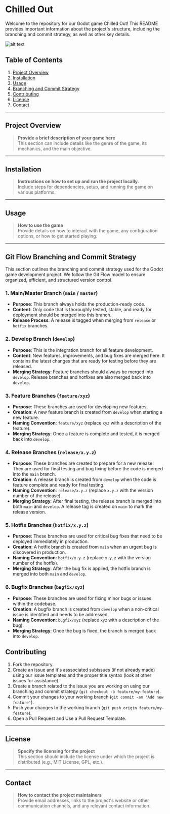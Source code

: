 # Chilled Out

Welcome to the repository for our Godot game Chilled Out! This README provides important information about the project's structure, including the branching and commit strategy, as well as other key details.

![alt text](https://github.com/joshuaparmenter/Chilled-Out/blob/setup/DALL%C2%B7E%202025-03-08%2018.44.34%20-%20A%20logo%20for%20a%20cyberpunk%20pixel%20art%20dungeon%20crawler%20game%2C%20incorporating%20USB%20ports%20and%20wires.%20The%20design%20should%20have%20a%20futuristic%20and%20gritty%20cyberpunk%20aes.webp)

## Table of Contents

1. [Project Overview](#project-overview)
2. [Installation](#installation)
3. [Usage](#usage)
4. [Branching and Commit Strategy](#git-flow-branching-and-commit-strategy)
5. [Contributing](#contributing)
6. [License](#license)
7. [Contact](#contact)

---

## Project Overview

> **Provide a brief description of your game here**  
> This section can include details like the genre of the game, its mechanics, and the main objective.

---

## Installation

> **Instructions on how to set up and run the project locally.**  
> Include steps for dependencies, setup, and running the game on various platforms.

---

## Usage

> **How to use the game**  
> Provide details on how to interact with the game, any configuration options, or how to get started playing.

---

## Git Flow Branching and Commit Strategy

This section outlines the branching and commit strategy used for the Godot game development project. We follow the Git Flow model to ensure organized, efficient, and structured version control.

### 1. **Main/Master Branch** (`main` / `master`)
- **Purpose**: This branch always holds the production-ready code.
- **Content**: Only code that is thoroughly tested, stable, and ready for deployment should be merged into this branch.
- **Release Process**: A release is tagged when merging from `release` or `hotfix` branches.

### 2. **Develop Branch** (`develop`)
- **Purpose**: This is the integration branch for all feature development.
- **Content**: New features, improvements, and bug fixes are merged here. It contains the latest changes that are ready for testing before they are released.
- **Merging Strategy**: Feature branches should always be merged into `develop`. Release branches and hotfixes are also merged back into `develop`.

### 3. **Feature Branches** (`feature/xyz`)
- **Purpose**: These branches are used for developing new features.
- **Creation**: A new feature branch is created from `develop` when starting a new feature.
- **Naming Convention**: `feature/xyz` (replace `xyz` with a description of the feature).
- **Merging Strategy**: Once a feature is complete and tested, it is merged back into `develop`.

### 4. **Release Branches** (`release/x.y.z`)
- **Purpose**: These branches are created to prepare for a new release. They are used for final testing and bug fixing before the code is merged into the `main` branch.
- **Creation**: A release branch is created from `develop` when the code is feature complete and ready for final testing.
- **Naming Convention**: `release/x.y.z` (replace `x.y.z` with the version number of the release).
- **Merging Strategy**: After final testing, the release branch is merged into both `main` and `develop`. A release tag is created on `main` to mark the release version.

### 5. **Hotfix Branches** (`hotfix/x.y.z`)
- **Purpose**: These branches are used for critical bug fixes that need to be deployed immediately in production.
- **Creation**: A hotfix branch is created from `main` when an urgent bug is discovered in production.
- **Naming Convention**: `hotfix/x.y.z` (replace `x.y.z` with the version number of the hotfix).
- **Merging Strategy**: After the bug fix is applied, the hotfix branch is merged into both `main` and `develop`.

### 6. **Bugfix Branches** (`bugfix/xyz`)
- **Purpose**: These branches are used for fixing minor bugs or issues within the codebase.
- **Creation**: A bugfix branch is created from `develop` when a non-critical issue is identified and needs to be addressed.
- **Naming Convention**: `bugfix/xyz` (replace `xyz` with a description of the bug).
- **Merging Strategy**: Once the bug is fixed, the branch is merged back into `develop`.

## Contributing
1. Fork the repository.
2. Create an issue and it's asssociated subissues (if not already made) using our issue templates and the proper title syntax (look at other issues for assistance)
3. Create a branch related to the issue you are working on using our branching and commit strategy (`git checkout -b feature/my-feature`).
4. Commit your changes to your working branch (`git commit -am 'Add new feature'`).
5. Push your changes to the working branch (`git push origin feature/my-feature`).
6. Open a Pull Request and Use a Pull Request Template.

---

## License

> **Specify the licensing for the project**  
> This section should include the license under which the project is distributed (e.g., MIT License, GPL, etc.).

---

## Contact

> **How to contact the project maintainers**  
> Provide email addresses, links to the project's website or other communication channels, and any relevant contact information.
